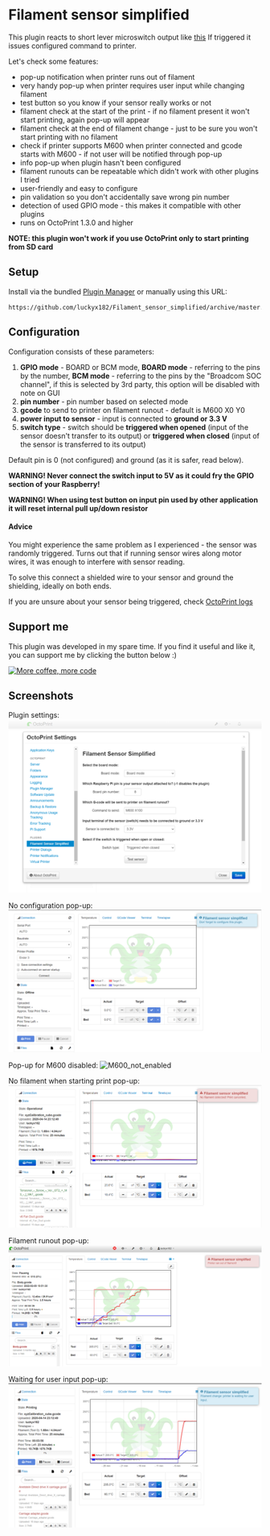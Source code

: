 # Filament sensor simplified

This plugin reacts to short lever microswitch output like [this](https://chinadaier.en.made-in-china.com/product/ABVJkvyMAqcT/China-1A-125VAC-on-off-Kw10-Mini-Micro-Mouse-Switch.html)
If triggered it issues configured command to printer.

Let's check some features:
* pop-up notification when printer runs out of filament
* very handy pop-up when printer requires user input while changing filament
* test button so you know if your sensor really works or not
* filament check at the start of the print - if no filament present it won't start printing, again pop-up will appear
* filament check at the end of filament change - just to be sure you won't start printing with no filament
* check if printer supports M600 when printer connected and gcode starts with M600 - if not user will be notified through pop-up
* info pop-up when plugin hasn't been configured
* filament runouts can be repeatable which didn't work with other plugins I tried
* user-friendly and easy to configure
* pin validation so you don't accidentally save wrong pin number
* detection of used GPIO mode - this makes it compatible with other plugins
* runs on OctoPrint 1.3.0 and higher

**NOTE: this plugin won't work if you use OctoPrint only to start printing from SD card**

## Setup

Install via the bundled [Plugin Manager](https://docs.octoprint.org/en/master/bundledplugins/pluginmanager.html)
or manually using this URL:

    https://github.com/luckyx182/Filament_sensor_simplified/archive/master.zip

## Configuration

Configuration consists of these parameters:
1. **GPIO mode** - BOARD or BCM mode, **BOARD mode** - referring to the pins by the number, **BCM mode** - referring to the pins
by the "Broadcom SOC channel", if this is selected by 3rd party, this option will be disabled with note on GUI
2. **pin number** - pin number based on selected mode
3. **gcode** to send to printer on filament runout - default is M600 X0 Y0
4. **power input to sensor** - input is connected to **ground or 3.3 V**
5. **switch type** - switch should be **triggered when opened** (input of the sensor doesn't transfer to its output) or **triggered
when closed** (input of the sensor is transferred to its output)

Default pin is 0 (not configured) and ground (as it is safer, read below).

**WARNING! Never connect the switch input to 5V as it could fry the GPIO section of your Raspberry!**

**WARNING! When using test button on input pin used by other application it will reset internal pull up/down resistor**

#### Advice

You might experience the same problem as I experienced - the sensor was randomly triggered. Turns out that if running sensor wires along motor wires, it was enough to interfere with sensor reading.

To solve this connect a shielded wire to your sensor and ground the shielding, ideally on both ends.

If you are unsure about your sensor being triggered, check [OctoPrint logs](https://community.octoprint.org/t/where-can-i-find-octoprints-and-octopis-log-files/299)

## Support me

This plugin was developed in my spare time.
If you find it useful and like it, you can support me by clicking the button below :)

[![More coffee, more code](https://www.paypalobjects.com/en_US/i/btn/btn_donate_SM.gif)](https://www.paypal.com/cgi-bin/webscr?cmd=_s-xclick&hosted_button_id=5L758LYSUGHW4&source=url)

## Screenshots

Plugin settings:
![plugin_settings](screenshots/settings.png "Plugin settings")

No configuration pop-up:
![no_config_pop-up](screenshots/no_conf_popup.png "No configuration pop-up")

Pop-up for M600 disabled:
![M600_not_enabled](screenshots/M600_disabled.png "M600 not enabled pop-up")

No filament when starting print pop-up:
![start_no_filament_popup](screenshots/no_filament.png "Start with no filament pop-up")

Filament runout pop-up:
![no_filament_popup](screenshots/filament_runout.png "No filament pop-up")

Waiting for user input pop-up:
![user_input_popup](screenshots/waiting_for_user_input.png "User input required pop-up")
